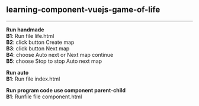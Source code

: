 ## learning-component-vuejs-game-of-life
***
**Run handmade**  
**B1**: Run file life.html  
**B2**: click button Create map  
**B3**: click button Next map  
**B4**: choose Auto next or Next map continue  
**B5**: choose Stop to stop Auto next map  
  
**Run auto**  
**B1**: Run file index.html  

**Run program code use component parent-child**  
**B1**: Runfile file component.html
